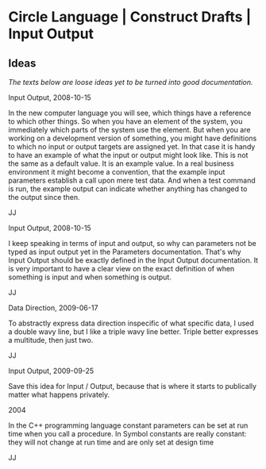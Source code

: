 ﻿Circle Language | Construct Drafts | Input Output
=================================================

Ideas
-----

*The texts below are loose ideas yet to be turned into good documentation.*


Input Output,
2008-10-15

In the new computer language you will see, which things have a reference
to which other things. So when you have an element of the system,
you immediately which parts of the system use the element.
But when you are working on a development version of something,
you might have definitions to which no input or output targets are assigned yet.
In that case it is handy to have an example of what the input or output might look like.
This is not the same as a default value. It is an example value.
In a real business environment it might become a convention, that the example input parameters
establish a call upon mere test data. And when a test command is run, 
the example output can indicate whether anything has changed to the output since then.

JJ


Input Output,
2008-10-15

I keep speaking in terms of input and output,
so why can parameters not be typed as input output yet
in the Parameters documentation.
That's why Input Output should be exactly defined in
the Input Output documentation.
It is very important to have a clear view on the exact
definition of when something is input and when something is output.

JJ


Data Direction,
2009-06-17

To abstractly express data direction inspecific of what specific data, I  used a double wavy line, but I like a triple wavy line better. Triple better expresses a multitude, then just two.

JJ


Input Output,
2009-09-25

Save this idea for Input / Output, because that is where it starts to publically matter what happens privately.

2004

In the C++ programming language constant parameters can be set at run time when you call a procedure. In Symbol constants are really constant: they will not change at run time and are only set at design time

JJ


